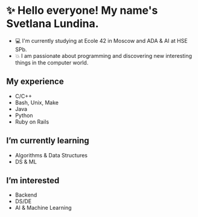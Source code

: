 # :sparkles: Hello everyone! My name's Svetlana Lundina.
- :computer: I'm currently studying at Ecole 42 in Moscow and ADA & AI at HSE SPb.
- :boom: I am passionate about programming and discovering new interesting things in the computer world.

## My experience
  - C/C++
  - Bash, Unix, Make
  - Java
  - Python
  - Ruby on Rails

## I’m currently learning
  - Algorithms & Data Structures
  - DS & ML

## I’m interested
  - Backend
  - DS/DE
  - AI & Machine Learning


<!---
Vambassa/Vambassa is a ✨ special ✨ repository because its `README.md` (this file) appears on your GitHub profile.
You can click the Preview link to take a look at your changes.
--->
